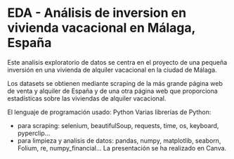 # EDA - Análisis de inversion en vivienda vacacional en Málaga, España

Este analisis exploratorio de datos se centra en el proyecto de una pequeña inversión en una vivienda de alquiler vacacional en la ciudad de Málaga.

Los datasets se obtienen mediante scraping de la más grande página web de venta y alquiler de España y de una otra página web que proporciona estadísticas sobre las viviendas de alquiler vacacional.

El lenguaje de programación usado: Python 
Varias librerías de Python:
- para scraping: selenium, beautifulSoup, requests, time, os, keyboard, pyperclip...
- para limpieza y analisis de datos: pandas, numpy, matplotlib, seaborn, Folium, re, numpy_financial...
La presentación se ha realizado en Canva.
